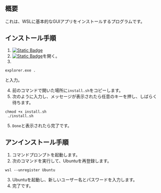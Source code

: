 ## 概要
これは、WSLに基本的なGUIアプリをインストールするプログラムです。
## インストール手順
1. [![Static Badge](https://img.shields.io/badge/DOWNLOAD-brightgreen)](https://github.com/kamekuridaiya/WSL-Linux-GUI/blob/main/install.sh)
2. [![Static Badge](https://img.shields.io/badge/Ubuntu-white?logo=ubuntu)](https://apps.microsoft.com/detail/9pdxgncfsczv?hl=en-us&gl=US)を開く。
3.
```
explorer.exe .
```
と入力。

4. 前のコマンドで開いた場所に`install.sh`をコピーします。
5. 次のように入力し、メッセージが表示されたら任意のキーを押し、しばらく待ちます。
```
chmod +x install.sh
 ./install.sh
```
5. `Done`と表示されたら完了です。
## アンインストール手順
1. コマンドプロンプトを起動します。
2. 次のコマンドを実行して、Ubuntuを再登録します。
```
wsl --unregister Ubuntu
```
3. Ubuntuを起動し、新しいユーザー名とパスワードを入力します。
4. 完了です。
